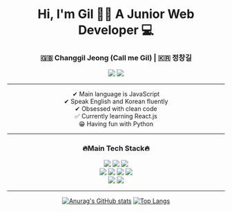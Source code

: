 <h1 align="center">Hi, I'm Gil 👋🏻 A Junior Web Developer 💻</h1>

<div align="center">
<h3> 🇬🇧 Changgil Jeong (Call me Gil) | 🇰🇷 정창길</h3>

<a href="mailto:ombreman21@gmail.com">
    <img src="https://img.shields.io/badge/ombreman21@gmail.com-D14836?style=for-the-badge&logo=gmail&logoColor=white&link=mailto:ombreman21@gmail.com"/></a> <a href="https://www.linkedin.com/in/changgil-jeong-b30143172/"><img src="https://img.shields.io/badge/-Changgil_Jeong-blue?style=for-the-badge&logo=Linkedin&logoColor=white&link=https://www.linkedin.com/in/changgil-jeong-b30143172/"/></a>
</div>

---
<p align="center">
✔ Main language is JavaScript <br>
✔ Speak English and Korean fluently <br>
✔ Obsessed with clean code <br>
✅ Currently learning React.js <br>
😁 Having fun with Python <br>
</p>


---
<h3 align="center">🔥Main Tech Stack🔥</h3>

<div align="center"><img src="https://img.shields.io/badge/HTML5-E34F26?style=for-the-badge&logo=html5&logoColor=white"/> <img src="https://img.shields.io/badge/CSS3-1572B6?style=for-the-badge&logo=css3&logoColor=white"/> <img src="https://img.shields.io/badge/JavaScript-323330?style=for-the-badge&logo=javascript&logoColor=F7DF1E"/> 
<br><img src="https://img.shields.io/badge/-React.Js-61DAFB?logo=react&logoColor=white&style=for-the-badge"/> <img src="https://img.shields.io/badge/Redux-593D88?style=for-the-badge&logo=redux&logoColor=white"/> <img src="https://img.shields.io/badge/Node.js-339933?style=for-the-badge&logo=nodedotjs&logoColor=white"/> <img src="https://img.shields.io/badge/Express.js-75943e?style=for-the-badge&logo=express&logoColor=white"/>
<br><img src="https://img.shields.io/badge/MongoDB-aceb38?style=for-the-badge&logo=mongodb&logoColor=white"/> <img src="https://img.shields.io/badge/MySQL-b4c497?style=for-the-badge&logo=mysql&logoColor=white"/>
    
---
[![Anurag's GitHub stats](https://github-readme-stats.vercel.app/api?username=ombreman&theme=react&hide=prs&count_private=true&show_icons=true&)](https://github.com/ombreman/github-readme-stats)  [![Top Langs](https://github-readme-stats.vercel.app/api/top-langs/?username=ombreman&layout=compact&hide=Shell,Batchifile,PowerShell&langs_count=6&theme=react)](https://github.com/ombreman/github-readme-stats)
    
<!-- <img src="https://img.shields.io/badge/TypeScript-007ACC?style=for-the-badge&logo=typescript&logoColor=white"/> -->
